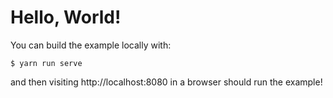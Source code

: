 # Hello, World!

You can build the example locally with:

```
$ yarn run serve

```

and then visiting http://localhost:8080 in a browser should run the example!
